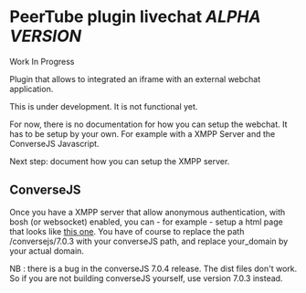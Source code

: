 # PeerTube plugin livechat *ALPHA VERSION*

Work In Progress

Plugin that allows to integrated an iframe with an external webchat application.

This is under development. It is not functional yet.

For now, there is no documentation for how you can setup the webchat.
It has to be setup by your own. For example with a XMPP Server and the ConverseJS Javascript.

Next step: document how you can setup the XMPP server.

## ConverseJS

Once you have a XMPP server that allow anonymous authentication, with bosh
(or websocket) enabled, you can - for example - setup a html page that looks like
[this one](documentation/examples/converseJS/index.html). You have of course to
replace the path /conversejs/7.0.3 with your converseJS path, and replace your_domain
by your actual domain.

NB : there is a bug in the converseJS 7.0.4 release. The dist files don't work.
So if you are not building converseJS yourself, use version 7.0.3 instead.
